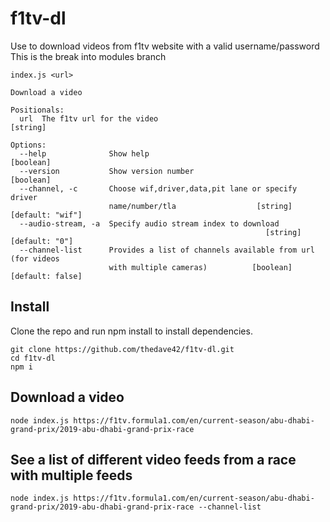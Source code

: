 # f1tv-dl

Use to download videos from f1tv website with a valid username/password
This is the break into modules branch

```
index.js <url>

Download a video

Positionals:
  url  The f1tv url for the video                                       [string]

Options:
  --help              Show help                                        [boolean]
  --version           Show version number                              [boolean]
  --channel, -c       Choose wif,driver,data,pit lane or specify driver
                      name/number/tla                  [string] [default: "wif"]
  --audio-stream, -a  Specify audio stream index to download
                                                         [string] [default: "0"]
  --channel-list      Provides a list of channels available from url (for videos
                      with multiple cameras)          [boolean] [default: false]
```

## Install
Clone the repo and run npm install to install dependencies.
```
git clone https://github.com/thedave42/f1tv-dl.git
cd f1tv-dl
npm i
```

## Download a video 

`node index.js https://f1tv.formula1.com/en/current-season/abu-dhabi-grand-prix/2019-abu-dhabi-grand-prix-race`

## See a list of different video feeds from a race with multiple feeds

`node index.js https://f1tv.formula1.com/en/current-season/abu-dhabi-grand-prix/2019-abu-dhabi-grand-prix-race --channel-list`
